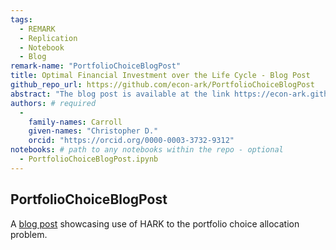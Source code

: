 ```yaml
---
tags:
  - REMARK
  - Replication
  - Notebook
  - Blog
remark-name: "PortfolioChoiceBlogPost"
title: Optimal Financial Investment over the Life Cycle - Blog Post
github_repo_url: https://github.com/econ-ark/PortfolioChoiceBlogPost
abstract: "The blog post is available at the link https://econ-ark.github.io/PortfolioChoiceBlogPost/PortfolioChoiceBlogPost.html"
authors: # required
  -
    family-names: Carroll
    given-names: "Christopher D."
    orcid: "https://orcid.org/0000-0003-3732-9312"
notebooks: # path to any notebooks within the repo - optional
  - PortfolioChoiceBlogPost.ipynb
---
```



## PortfolioChoiceBlogPost

A [blog post](https://econ-ark.github.io/PortfolioChoiceBlogPost/PortfolioChoiceBlogPost.html) showcasing use of HARK
to the portfolio choice allocation problem.

